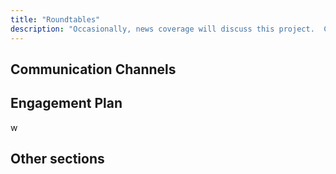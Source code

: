 ```yaml
---
title: "Roundtables"
description: "Occasionally, news coverage will discuss this project.  Check here for a summary of such news as well as our own announcements and highlights."
---
```


## Communication Channels

## Engagement Plan
w
## Other sections



